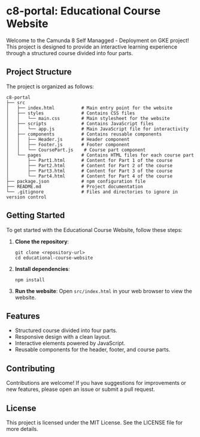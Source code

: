 # c8-portal: Educational Course Website

Welcome to the Camunda 8 Self Managged - Deployment on GKE project! This project is designed to provide an interactive learning experience through a structured course divided into four parts.

## Project Structure

The project is organized as follows:

```
c8-portal
├── src
│   ├── index.html          # Main entry point for the website
│   ├── styles              # Contains CSS files
│   │   └── main.css        # Main stylesheet for the website
│   ├── scripts             # Contains JavaScript files
│   │   └── app.js          # Main JavaScript file for interactivity
│   ├── components          # Contains reusable components
│   │   ├── Header.js       # Header component
│   │   ├── Footer.js       # Footer component
│   │   └── CoursePart.js    # Course part component
│   └── pages               # Contains HTML files for each course part
│       ├── Part1.html      # Content for Part 1 of the course
│       ├── Part2.html      # Content for Part 2 of the course
│       ├── Part3.html      # Content for Part 3 of the course
│       └── Part4.html      # Content for Part 4 of the course
├── package.json            # npm configuration file
├── README.md               # Project documentation
└── .gitignore              # Files and directories to ignore in version control
```

## Getting Started

To get started with the Educational Course Website, follow these steps:

1. **Clone the repository**:
   ```
   git clone <repository-url>
   cd educational-course-website
   ```

2. **Install dependencies**:
   ```
   npm install
   ```

3. **Run the website**:
   Open `src/index.html` in your web browser to view the website.

## Features

- Structured course divided into four parts.
- Responsive design with a clean layout.
- Interactive elements powered by JavaScript.
- Reusable components for the header, footer, and course parts.

## Contributing

Contributions are welcome! If you have suggestions for improvements or new features, please open an issue or submit a pull request.

## License

This project is licensed under the MIT License. See the LICENSE file for more details.